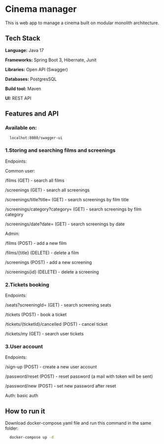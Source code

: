 
# Cinema manager

This is web app to manage a cinema built on modular monolith architecture.




## Tech Stack

**Language:** Java 17

**Frameworks:** Spring Boot 3, Hibernate, Junit

**Libraries:** Open API (Swagger)

**Databases:** PostgresSQL

**Build tool:** Maven

**UI:** REST API


## Features and API

### Available on:
```http
  localhot:8080/swagger-ui
```

### 1.Storing and searching films and screenings

Endpoints:

Common user:

/films (GET) - search all films

/screenings (GET) - search all screenings

/screenings/title?title= (GET) - search screenings by film title

/screenings/category?category= (GET) - search screenings by film category

/screenings/date?date= (GET) - search screenings by date

Admin:

/films (POST) - add a new film

/films/{title} (DELETE) - delete a film

/screenings (POST) - add a new screening

/screenings{id} (DELETE) - delete a screening

### 2.Tickets booking

Endpoints:

/seats?screeningId= (GET) - search screening seats

/tickets (POST) - book a ticket

/tickets/{ticketId}/cancelled (POST) - cancel ticket

/tickets/my (GET) - search user tickets

### 3.User account

Endpoints:

/sign-up (POST) - create a new user account

/password/reset (POST) - reset password (a mail with token will be sent)

/password/new (POST) - set new password after reset

Auth: basic auth

## How to run it

Download docker-compose.yaml file and run this command in the same folder:

```bash
  docker-compose up -d
```
    